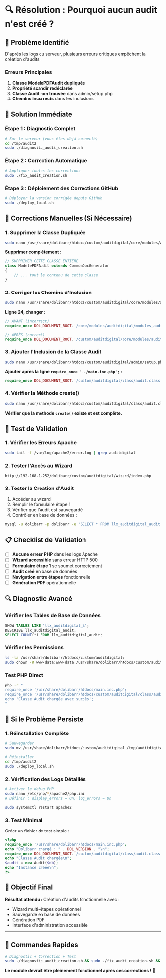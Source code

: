 # 🔍 Résolution : Pourquoi aucun audit n'est créé ?

## 🚨 Problème Identifié

D'après les logs du serveur, plusieurs erreurs critiques empêchent la création d'audits :

### Erreurs Principales
1. **Classe ModelePDFAudit dupliquée** 
2. **Propriété scandir redéclarée**
3. **Classe Audit non trouvée** dans admin/setup.php
4. **Chemins incorrects** dans les inclusions

## 🎯 Solution Immédiate

### Étape 1 : Diagnostic Complet
```bash
# Sur le serveur (vous êtes déjà connecté)
cd /tmp/audit2
sudo ./diagnostic_audit_creation.sh
```

### Étape 2 : Correction Automatique
```bash
# Appliquer toutes les corrections
sudo ./fix_audit_creation.sh
```

### Étape 3 : Déploiement des Corrections GitHub
```bash
# Déployer la version corrigée depuis GitHub
sudo ./deploy_local.sh
```

## 🔧 Corrections Manuelles (Si Nécessaire)

### 1. Supprimer la Classe Dupliquée
```bash
sudo nano /usr/share/dolibarr/htdocs/custom/auditdigital/core/modules/auditdigital/modules_audit.php
```

**Supprimer complètement :**
```php
// SUPPRIMER CETTE CLASSE ENTIÈRE
class ModelePDFAudit extends CommonDocGenerator
{
    // ... tout le contenu de cette classe
}
```

### 2. Corriger les Chemins d'Inclusion
```bash
sudo nano /usr/share/dolibarr/htdocs/custom/auditdigital/core/modules/auditdigital/mod_audit_standard.php
```

**Ligne 24, changer :**
```php
// AVANT (incorrect)
require_once DOL_DOCUMENT_ROOT.'/core/modules/auditdigital/modules_audit.php';

// APRÈS (correct)
require_once DOL_DOCUMENT_ROOT.'/custom/auditdigital/core/modules/auditdigital/modules_audit.php';
```

### 3. Ajouter l'Inclusion de la Classe Audit
```bash
sudo nano /usr/share/dolibarr/htdocs/custom/auditdigital/admin/setup.php
```

**Ajouter après la ligne `require_once '../main.inc.php';` :**
```php
require_once DOL_DOCUMENT_ROOT.'/custom/auditdigital/class/audit.class.php';
```

### 4. Vérifier la Méthode create()
```bash
sudo nano /usr/share/dolibarr/htdocs/custom/auditdigital/class/audit.class.php
```

**Vérifier que la méthode `create()` existe et est complète.**

## 🧪 Test de Validation

### 1. Vérifier les Erreurs Apache
```bash
sudo tail -f /var/log/apache2/error.log | grep auditdigital
```

### 2. Tester l'Accès au Wizard
```
http://192.168.1.252/dolibarr/custom/auditdigital/wizard/index.php
```

### 3. Tester la Création d'Audit
1. Accéder au wizard
2. Remplir le formulaire étape 1
3. Vérifier que l'audit est sauvegardé
4. Contrôler en base de données :

```bash
mysql -u dolibarr -p dolibarr -e "SELECT * FROM llx_auditdigital_audit ORDER BY rowid DESC LIMIT 5;"
```

## 📋 Checklist de Validation

- [ ] **Aucune erreur PHP** dans les logs Apache
- [ ] **Wizard accessible** sans erreur HTTP 500
- [ ] **Formulaire étape 1** se soumet correctement
- [ ] **Audit créé** en base de données
- [ ] **Navigation entre étapes** fonctionnelle
- [ ] **Génération PDF** opérationnelle

## 🔍 Diagnostic Avancé

### Vérifier les Tables de Base de Données
```sql
SHOW TABLES LIKE 'llx_auditdigital_%';
DESCRIBE llx_auditdigital_audit;
SELECT COUNT(*) FROM llx_auditdigital_audit;
```

### Vérifier les Permissions
```bash
ls -la /usr/share/dolibarr/htdocs/custom/auditdigital/
sudo chown -R www-data:www-data /usr/share/dolibarr/htdocs/custom/auditdigital/
```

### Test PHP Direct
```bash
php -r "
require_once '/usr/share/dolibarr/htdocs/main.inc.php';
require_once '/usr/share/dolibarr/htdocs/custom/auditdigital/class/audit.class.php';
echo 'Classe Audit chargée avec succès';
"
```

## 🚨 Si le Problème Persiste

### 1. Réinstallation Complète
```bash
# Sauvegarder
sudo mv /usr/share/dolibarr/htdocs/custom/auditdigital /tmp/auditdigital.backup

# Réinstaller
cd /tmp/audit2
sudo ./deploy_local.sh
```

### 2. Vérification des Logs Détaillés
```bash
# Activer le debug PHP
sudo nano /etc/php/*/apache2/php.ini
# Définir : display_errors = On, log_errors = On

sudo systemctl restart apache2
```

### 3. Test Minimal
Créer un fichier de test simple :
```php
<?php
require_once '/usr/share/dolibarr/htdocs/main.inc.php';
echo "Dolibarr chargé : " . DOL_VERSION . "\n";
require_once DOL_DOCUMENT_ROOT.'/custom/auditdigital/class/audit.class.php';
echo "Classe Audit chargée\n";
$audit = new Audit($db);
echo "Instance créée\n";
?>
```

## 🎯 Objectif Final

**Résultat attendu :** Création d'audits fonctionnelle avec :
- Wizard multi-étapes opérationnel
- Sauvegarde en base de données
- Génération PDF
- Interface d'administration accessible

---

## 🚀 Commandes Rapides

```bash
# Diagnostic + Correction + Test
sudo ./diagnostic_audit_creation.sh && sudo ./fix_audit_creation.sh && curl -I http://192.168.1.252/dolibarr/custom/auditdigital/wizard/index.php
```

**Le module devrait être pleinement fonctionnel après ces corrections ! 🎉**